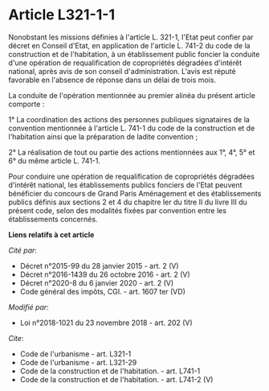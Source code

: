 # Article L321-1-1

Nonobstant les missions définies à l'article L. 321-1, l'Etat peut confier par décret en Conseil d'Etat, en application de
l'article L. 741-2 du code de la construction et de l'habitation, à un établissement public foncier la conduite d'une
opération de requalification de copropriétés dégradées d'intérêt national, après avis de son conseil d'administration. L'avis
est réputé favorable en l'absence de réponse dans un délai de trois mois.

La conduite de l'opération mentionnée au premier alinéa du présent article comporte :

1° La coordination des actions des personnes publiques signataires de la convention mentionnée à l'article L. 741-1 du code
de la construction et de l'habitation ainsi que la préparation de ladite convention ;

2° La réalisation de tout ou partie des actions mentionnées aux 1°, 4°, 5° et 6° du même article L. 741-1.

Pour conduire une opération de requalification de copropriétés dégradées d'intérêt national, les établissements publics
fonciers de l'Etat peuvent bénéficier du concours de Grand Paris Aménagement et des établissements publics définis aux
sections 2 et 4 du chapitre Ier du titre II du livre III du présent code, selon des modalités fixées par convention entre les
établissements concernés.

**Liens relatifs à cet article**

_Cité par_:

  - Décret n°2015-99 du 28 janvier 2015 - art. 2 (V)
  - Décret n°2016-1439 du 26 octobre 2016 - art. 2 (V)
  - Décret n°2020-8 du 6 janvier 2020 - art. 2 (V)
  - Code général des impôts, CGI. - art. 1607 ter (VD)

_Modifié par_:

  - Loi n°2018-1021 du 23 novembre 2018 - art. 202 (V)

_Cite_:

  - Code de l'urbanisme - art. L321-1
  - Code de l'urbanisme - art. L321-29
  - Code de la construction et de l'habitation. - art. L741-1
  - Code de la construction et de l'habitation. - art. L741-2 (V)
